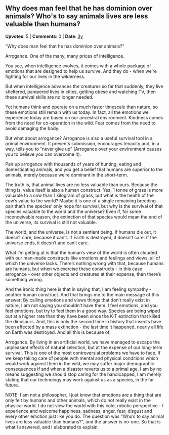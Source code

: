 ## Why does man feel that he has dominion over animals? Who's to say animals lives are less valuable than humans?
    
**Upvotes**: 5 | **Comments**: 0 | **Date**: [3y](https://www.quora.com/Why-does-man-feel-that-he-has-dominion-over-animals-Whos-to-say-animals-lives-are-less-valuable-than-humans/answer/Gary-Meaney)

“Why does man feel that he has dominion over animals?”

Arrogance. One of the many, many prices of intelligence.

You see, when intelligence evolves, it comes with a whole package of emotions that are designed to help us survive. And they do - when we’re fighting for our lives in the wilderness.

But when intelligence advances the creatures so far that suddenly, they live sheltered, pampered lives in cities, getting obese and watching TV, then these survival skills are no longer needed.

Yet humans think and operate on a much faster timescale than nature, so these emotions still remain with us today. In fact, all the emotions we experience today are based on our ancestral environment. Kindness comes from the need for co-operation in the wild. Fear comes from the need to avoid damaging the body.

But what about arrogance? Arrogance is also a useful survival tool in a primal environment. It prevents submission, encourages tenacity and, in a way, tells you to “never give up” (Arrogance over your environment causes you to believe you can overcome it).

Pair up arrogance with thousands of years of hunting, eating and domesticating animals, and you get a belief that humans are superior to the animals, merely because we’re dominant in the short-term.

The truth is, that animal lives are no less valuable than ours. Because the thing is, value itself is also a human construct. Yes, 1 tonne of grass is more valuable to a cow than 1 kilogram of grass, but what is the health of the cow’s value to the world? Maybe it is one of a single remaining breeding pair that’s the species’ only hope for survival, but why is the survival of that species valuable to the world and the universe? Even if, for some inconceivable reason, the extinction of that species would mean the end of the universe, its survival is still not valuable.

The world, and the universe, is not a sentient being. If humans die out, it doesn’t care, because it can’t. If Earth is destroyed, it doesn’t care. If the universe ends, it doesn’t and can’t care.

What I’m getting at is that the human’s view of the world is often clouded with our man-made constructs like emotions and feelings and views, all of which the universe lacks. There’s nothing wrong with that, because humans are humans, but when we exercise these constructs - in this case arrogance - over other objects and creatures at their expense, then there’s something wrong.

And the ironic thing here is that in saying that, I am feeling sympathy - another human construct. And that brings me to the main message of this answer: By calling emotions and views things that don’t really exist in nature, I am not saying you shouldn’t have them. I feel emotions, and you feel emotions, but try to feel them in a good way. Species are being wiped out at a higher rate than they have been since the K-T extinction that killed the dinosaurs. And, this is only the second time in history that insects have been affected by a mass extinction - the last time it happened, nearly all life on Earth was destroyed. And all this is because of;

Arrogance. By living in an artificial world, we have managed to escape the unpleasant effects of natural selection, but at the expense of our long-term survival. This is one of the most controversial problems we have to face. If we keep taking care of people with mental and physical conditions which would work against them in the wild, we may suffer major demographic consequences if and when a disaster reverts us to a primal age. I am by no means suggesting we should stop caring for the handicapped, I am merely stating that our technology may work against us as a species, in the far future.

NOTE: I am not a philosopher, I just know that emotions are a thing that are only felt by humans and other animals, which do not really exist in the physical world. I do not view the world with this cold, robotic perspective - I experience and welcome happiness, sadness, anger, fear, disgust and every other emotion just like you do. The question was “Who’s to say animal lives are less valuable than humans?”, and the answer is no-one. So that is what I answered, and I elaborated to explain.

